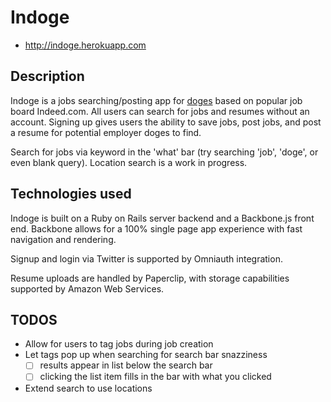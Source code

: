 # Indoge

- http://indoge.herokuapp.com

## Description
Indoge is a jobs searching/posting app for [doges][doge]
based on popular job board Indeed.com.
All users can search for jobs and resumes without an account. Signing up gives
users the ability to save jobs, post jobs, and post a resume for potential
employer doges to find.

Search for jobs via keyword in the 'what' bar (try searching 'job', 'doge', or
even blank query). Location search is a work in progress.

[doge]: ./app/assets/images/doge.jpg
## Technologies used
Indoge is built on a Ruby on Rails server backend and a Backbone.js front end.
Backbone allows for a 100% single page app experience with fast navigation and
rendering.

Signup and login via Twitter is supported by Omniauth integration.

Resume uploads are handled by Paperclip, with storage capabilities supported by
Amazon Web Services.

## TODOS
* Allow for users to tag jobs during job creation
* Let tags pop up when searching for search bar snazziness
  - [ ] results appear in list below the search bar
  - [ ] clicking the list item fills in the bar with what you clicked
* Extend search to use locations
